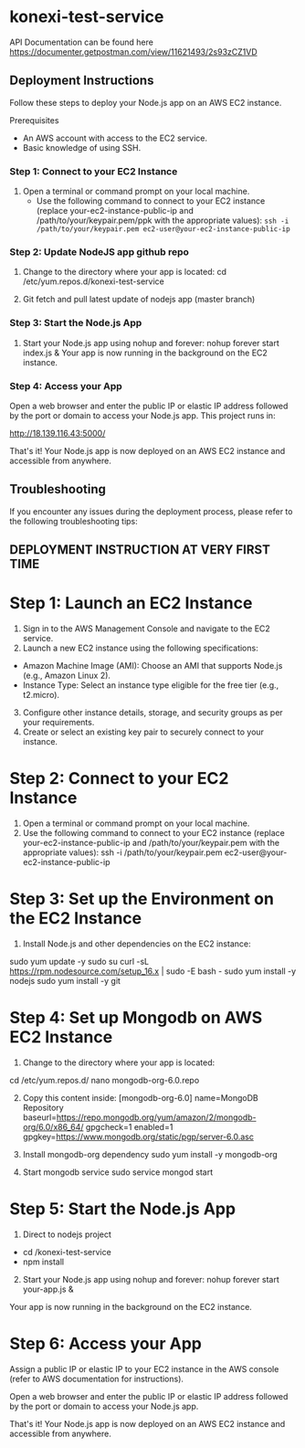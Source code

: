 # konexi-test-service

API Documentation can be found here
https://documenter.getpostman.com/view/11621493/2s93zCZ1VD

## Deployment Instructions
Follow these steps to deploy your Node.js app on an AWS EC2 instance.

Prerequisites
- An AWS account with access to the EC2 service.
- Basic knowledge of using SSH.

### Step 1: Connect to your EC2 Instance
1. Open a terminal or command prompt on your local machine.
   - Use the following command to connect to your EC2 instance (replace your-ec2-instance-public-ip and /path/to/your/keypair.pem/ppk with the appropriate values):
     ```ssh -i /path/to/your/keypair.pem ec2-user@your-ec2-instance-public-ip```

### Step 2: Update NodeJS app github repo
1. Change to the directory where your app is located:
cd /etc/yum.repos.d/konexi-test-service

2. Git fetch and pull latest update of nodejs app (master branch)

### Step 3: Start the Node.js App
1. Start your Node.js app using nohup and forever:
nohup forever start index.js &
Your app is now running in the background on the EC2 instance.

### Step 4: Access your App
Open a web browser and enter the public IP or elastic IP address followed by the port or domain to access your Node.js app.
This project runs in:

http://18.139.116.43:5000/

That's it! Your Node.js app is now deployed on an AWS EC2 instance and accessible from anywhere.

## Troubleshooting
If you encounter any issues during the deployment process, please refer to the following troubleshooting tips:

## DEPLOYMENT INSTRUCTION AT VERY FIRST TIME

# Step 1: Launch an EC2 Instance
1. Sign in to the AWS Management Console and navigate to the EC2 service.
2. Launch a new EC2 instance using the following specifications:
- Amazon Machine Image (AMI): Choose an AMI that supports Node.js (e.g., Amazon Linux 2).
- Instance Type: Select an instance type eligible for the free tier (e.g., t2.micro).
  
3. Configure other instance details, storage, and security groups as per your requirements.
4. Create or select an existing key pair to securely connect to your instance.

# Step 2: Connect to your EC2 Instance
1. Open a terminal or command prompt on your local machine.
2. Use the following command to connect to your EC2 instance (replace your-ec2-instance-public-ip and /path/to/your/keypair.pem with the appropriate values):
ssh -i /path/to/your/keypair.pem ec2-user@your-ec2-instance-public-ip

# Step 3: Set up the Environment on the EC2 Instance
1. Install Node.js and other dependencies on the EC2 instance:

sudo yum update -y
sudo su
curl -sL https://rpm.nodesource.com/setup_16.x | sudo -E bash -
sudo yum install -y nodejs
sudo yum install -y git

# Step 4: Set up Mongodb on AWS EC2 Instance
1. Change to the directory where your app is located:

cd /etc/yum.repos.d/
nano mongodb-org-6.0.repo

2. Copy this content inside:
[mongodb-org-6.0]
name=MongoDB Repository
baseurl=https://repo.mongodb.org/yum/amazon/2/mongodb-org/6.0/x86_64/
gpgcheck=1
enabled=1
gpgkey=https://www.mongodb.org/static/pgp/server-6.0.asc

3. Install mongodb-org dependency
sudo yum install -y mongodb-org

4. Start mongodb service
sudo service mongod start

# Step 5: Start the Node.js App
1. Direct to nodejs project
- cd /konexi-test-service
- npm install

2. Start your Node.js app using nohup and forever:
nohup forever start your-app.js &

Your app is now running in the background on the EC2 instance.

# Step 6: Access your App
Assign a public IP or elastic IP to your EC2 instance in the AWS console (refer to AWS documentation for instructions).

Open a web browser and enter the public IP or elastic IP address followed by the port or domain to access your Node.js app.

That's it! Your Node.js app is now deployed on an AWS EC2 instance and accessible from anywhere.
